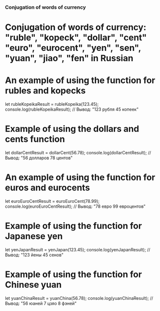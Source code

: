 ### Conjugation of words of currency

# Conjugation of words of currency: "ruble", "kopeck", "dollar", "cent" "euro", "eurocent", "yen", "sen", "yuan", "jiao", "fen" in Russian

# An example of using the function for rubles and kopecks

let rubleKopeikaResult = rubleKopeika(123.45);
console.log(rubleKopeikaResult); // Вывод: "123 рубля 45 копеек"

# Example of using the dollars and cents function

let dollarCentResult = dollarCent(56.78);
console.log(dollarCentResult); // Вывод: "56 долларов 78 центов"

# An example of using the function for euros and eurocents

let euroEuroCentResult = euroEuroCent(78.99);
console.log(euroEuroCentResult); // Вывод: "78 евро 99 евроцентов"

# Example of using the function for Japanese yen

let yenJapanResult = yenJapan(123.45);
console.log(yenJapanResult); // Вывод: "123 йены 45 сенов"

# Example of using the function for Chinese yuan

let yuanChinaResult = yuanChina(56.78);
console.log(yuanChinaResult); // Вывод: "56 юаней 7 цзяо 8 фэней"
